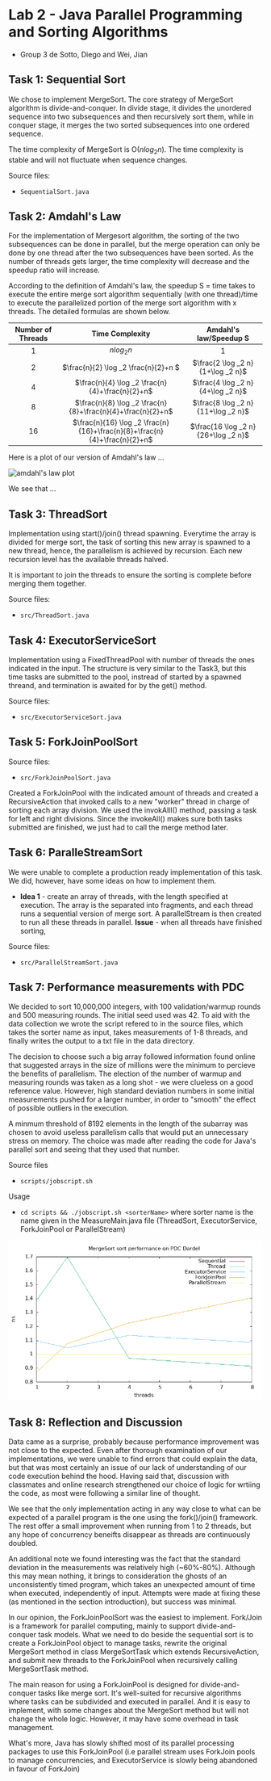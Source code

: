 # Lab 2 - Java Parallel Programming and Sorting Algorithms

- Group 3
  de Sotto, Diego and Wei, Jian

## Task 1: Sequential Sort

We chose to implement MergeSort. The core strategy of MergeSort algorithm is divide-and-conquer. In divide stage, it divides the unordered sequence into two subsequences and then recursively sort them, while in conquer stage, it merges the two sorted subsequences into one ordered sequence.

The time complexity of MergeSort is O($nlog _2 n$). The time complexity is stable and will not fluctuate when sequence changes.

Source files:

- `SequentialSort.java`

## Task 2: Amdahl's Law

For the implementation of Mergesort algorithm, the sorting of the two subsequences can be done in parallel, but the merge operation can only be done by one thread after the two subsequences have been sorted. As the number of threads gets larger, the time complexity will decrease and the speedup ratio will increase.

According to the definition of Amdahl's law, the speedup S = time takes to execute the entire merge sort algorithm sequentially (with one thread)/time to execute the parallelized portion of the merge sort algorithm with x threads. The detailed formulas are shown below.

| Number of Threads |                              Time Complexity                              |       Amdahl's law/Speedup S        |
| :---------------: | :-----------------------------------------------------------------------: | :---------------------------------: |
|         1         |                                $nlog _2 n$                                |                  1                  |
|         2         |                   $\frac{n}{2} \log \_2 \frac{n}{2}+n $                   |  $\frac{2 \log _2 n}{1+\log _2 n}$  |
|         4         |              $\frac{n}{4} \log _2 \frac{n}{4}+\frac{n}{2}+n$              |  $\frac{4 \log _2 n}{4+\log _2 n}$  |
|         8         |        $\frac{n}{8} \log _2 \frac{n}{8}+\frac{n}{4}+\frac{n}{2}+n$        | $\frac{8 \log _2 n}{11+\log _2 n}$  |
|        16         | $\frac{n}{16} \log _2 \frac{n}{16}+\frac{n}{8}+\frac{n}{4}+\frac{n}{2}+n$ | $\frac{16 \log _2 n}{26+\log _2 n}$ |

Here is a plot of our version of Amdahl's law ...

![amdahl's law plot](data/amdahl.png)

We see that ...

## Task 3: ThreadSort

Implementation using start()/join() thread spawning. Everytime the array is divided for merge sort, the task of sorting this new array is spawned to a new thread, hence, the parallelism is achieved by recursion. Each new recursion level has the available threads halved.

It is important to join the threads to ensure the sorting is complete before merging them together.

Source files:

- `src/ThreadSort.java`

## Task 4: ExecutorServiceSort

Implementation using a FixedThreadPool with number of threads the ones indicated in the input. The structure is very similar to the Task3, but this time tasks are submitted to the pool, instread of started by a spawned threand, and termination is awaited for by the get() method.

Source files:

- `src/ExecutorServiceSort.java`

## Task 5: ForkJoinPoolSort

Source files:

- `src/ForkJoinPoolSort.java`

Created a ForkJoinPool with the indicated amount of threads and created a RecursiveAction that invoked calls to a new "worker" thread in charge of sorting each array division. We used the invokAllI() method, passing a task for left and right divisions. Since the invokeAll() makes sure both tasks submitted are finished, we just had to call the merge method later.

## Task 6: ParalleStreamSort

We were unable to complete a production ready implementation of this task. We did, however, have some ideas on how to implement them.

- **Idea 1** - create an array of threads, with the length specified at execution. The array is the separated into fragments, and each thread runs a sequential version of merge sort. A parallelStream is then created to run all these threads in parallel.
  **Issue** - when all threads have finished sorting,

Source files:

- `src/ParallelStreamSort.java`

## Task 7: Performance measurements with PDC

We decided to sort 10,000,000 integers, with 100 validation/warmup rounds and 500 measuring rounds. The initial seed used was 42. To aid with the data collection we wrote the script refered to in the source files, which takes the sorter name as input, takes measurements of 1-8 threads, and finally writes the output to a txt file in the data directory.

The decision to choose such a big array followed information found online that suggested arrays in the size of millions were the minimum to percieve the benefits of parallelism. The election of the number of warmup and measuring rounds was taken as a long shot - we were clueless on a good reference value. However, high standard deviation numbers in some initial measurements pushed for a larger number, in order to "smooth" the effect of possible outliers in the execution.

A minmum threshold of 8192 elements in the length of the subarray was chosen to avoid useless parallelism calls that would put an unnecessary stress on memory. The choice was made after reading the code for Java's parallel sort and seeing that they used that number.

Source files

- `scripts/jobscript.sh`

Usage

- `cd scripts && ./jobscript.sh <sorterName>` where sorter name is the name given in the MeasureMain.java file (ThreadSort, ExecutorService, ForkJoinPool or ParallelStream)

![pdc plot](data/pdc.png)

## Task 8: Reflection and Discussion

Data came as a surprise, probably because performance improvement was not close to the expected. Even after thorough examination of our implementations, we were unable to find errors that could explain the data, but that was most certainly an issue of our lack of understanding of our code execution behind the hood. Having said that, discussion with classmates and online research strengthened our choice of logic for wrtiing the code, as most were following a similar line of thought.

We see that the only implementation acting in any way close to what can be expected of a parallel program is the one using the fork()/join() framework. The rest offer a small improvement when running from 1 to 2 threads, but any hope of concurrency beneifts disappear as threads are continuously doubled.

An additional note we found interesting was the fact that the standard deviation in the measurements was relatively high (~60%-80%). Although this may mean nothing, it brings to consideration the ghosts of an unconsistently timed program, which takes an unexpected amount of time when executed, independently of input. Attempts were made at fixing these (as mentioned in the section introduction), but success was minimal.

In our opinion, the ForkJoinPoolSort was the easiest to implement. Fork/Join is a framework for parallel computing, mainly to support divide-and-conquer task models. What we need to do beside the sequential sort is to create a ForkJoinPool object to manage tasks, rewrite the original MergeSort method in class MergeSortTask which extends RecursiveAction, and submit new threads to the ForkJoinPool when recursively calling MergeSortTask method.

The main reason for using a ForkJoinPool is designed for divide-and-conquer tasks like merge sort. It's well-suited for recursive algorithms where tasks can be subdivided and executed in parallel. And it is easy to implement, with some changes about the MergeSort method but will not change the whole logic. However, it may have some overhead in task management.

What's more, Java has slowly shifted most of its parallel processing packages to use this ForkJoinPool (i.e parallel stream uses ForkJoin pools to manage concurrencies, and ExecutorService is slowly being abandoned in favour of ForkJoin)
